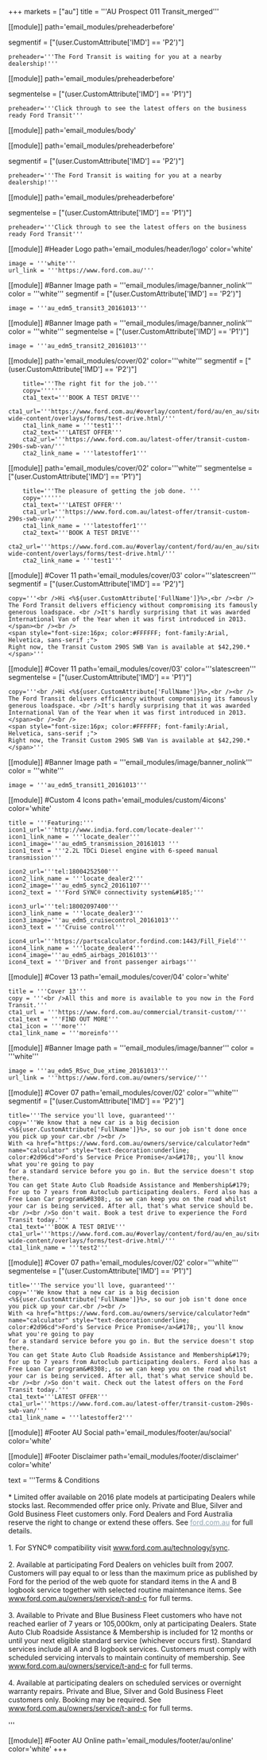 +++
markets = ["au"]
title = '''AU Prospect 011 Transit_merged'''

[[module]]
path='email_modules/preheaderbefore'

segmentif = ["(user.CustomAttribute['IMD'] == 'P2')"]

	preheader='''The Ford Transit is waiting for you at a nearby dealership!'''

[[module]]
path='email_modules/preheaderbefore'

segmentelse = ["(user.CustomAttribute['IMD'] == 'P1')"]

	preheader='''Click through to see the latest offers on the business ready Ford Transit'''

[[module]]
path='email_modules/body'


[[module]]
path='email_modules/preheaderbefore'

segmentif = ["(user.CustomAttribute['IMD'] == 'P2')"]

	preheader='''The Ford Transit is waiting for you at a nearby dealership!'''

[[module]]
path='email_modules/preheaderbefore'

segmentelse = ["(user.CustomAttribute['IMD'] == 'P1')"]

	preheader='''Click through to see the latest offers on the business ready Ford Transit'''

[[module]] #Header Logo
path='email_modules/header/logo'
color='white'

	image = '''white'''
	url_link = '''https://www.ford.com.au/'''

[[module]] #Banner Image
path = '''email_modules/image/banner_nolink'''
color = '''white'''
segmentif = ["(user.CustomAttribute['IMD'] == 'P2')"]

	image = '''au_edm5_transit3_20161013'''

[[module]] #Banner Image
path = '''email_modules/image/banner_nolink'''
color = '''white'''
segmentelse = ["(user.CustomAttribute['IMD'] == 'P1')"]

	image = '''au_edm5_transit2_20161013'''

[[module]]
path='email_modules/cover/02'
color='''white'''
segmentif = ["(user.CustomAttribute['IMD'] == 'P2')"]

		title='''The right fit for the job.'''
		copy=''''''
		cta1_text='''BOOK A TEST DRIVE'''
		cta1_url='''https://www.ford.com.au/#overlay/content/ford/au/en_au/site-wide-content/overlays/forms/test-drive.html/'''
		cta1_link_name = '''test1'''
		cta2_text='''LATEST OFFER'''
		cta2_url='''https://www.ford.com.au/latest-offer/transit-custom-290s-swb-van/'''
		cta2_link_name = '''latestoffer1'''

[[module]]
path='email_modules/cover/02'
color='''white'''
segmentelse = ["(user.CustomAttribute['IMD'] == 'P1')"]

		title='''The pleasure of getting the job done. '''
		copy=''''''
		cta1_text='''LATEST OFFER'''
		cta1_url='''https://www.ford.com.au/latest-offer/transit-custom-290s-swb-van/'''
		cta1_link_name = '''latestoffer1'''
		cta2_text='''BOOK A TEST DRIVE'''
		cta2_url='''https://www.ford.com.au/#overlay/content/ford/au/en_au/site-wide-content/overlays/forms/test-drive.html/'''
		cta2_link_name = '''test1'''

[[module]] #Cover 11
path='email_modules/cover/03'
color='''slatescreen'''
segmentif = ["(user.CustomAttribute['IMD'] == 'P2')"]

	copy='''<br />Hi <%${user.CustomAttribute['FullName']}%>,<br /><br />
	The Ford Transit delivers efficiency without compromising its famously generous loadspace. <br />It's hardly surprising that it was awarded International Van of the Year when it was first introduced in 2013. </span><br /><br />
	<span style="font-size:16px; color:#FFFFFF; font-family:Arial, Helvetica, sans-serif ;">
	Right now, the Transit Custom 290S SWB Van is available at $42,290.*</span>'''


[[module]] #Cover 11
path='email_modules/cover/03'
color='''slatescreen'''
segmentelse = ["(user.CustomAttribute['IMD'] == 'P1')"]

	copy='''<br />Hi <%${user.CustomAttribute['FullName']}%>,<br /><br />
	The Ford Transit delivers efficiency without compromising its famously generous loadspace. <br />It's hardly surprising that it was awarded International Van of the Year when it was first introduced in 2013. </span><br /><br />
	<span style="font-size:16px; color:#FFFFFF; font-family:Arial, Helvetica, sans-serif ;">
	Right now, the Transit Custom 290S SWB Van is available at $42,290.*</span>'''

[[module]] #Banner Image
path = '''email_modules/image/banner_nolink'''
color = '''white'''

	image = '''au_edm5_transit1_20161013'''

[[module]] #Custom 4 Icons
path='email_modules/custom/4icons'
color='white'

	title = '''Featuring:'''
	icon1_url='''http://www.india.ford.com/locate-dealer'''
	icon1_link_name = '''locate_dealer'''
	icon1_image='''au_edm5_transmission_20161013 '''
	icon1_text = '''2.2L TDCi Diesel engine with 6-speed manual transmission'''

	icon2_url='''tel:18004252500'''
	icon2_link_name = '''locate_dealer2'''
	icon2_image='''au_edm5_sync2_20161107'''
	icon2_text = '''Ford SYNC® connectivity system&#185;'''

	icon3_url='''tel:18002097400'''
	icon3_link_name = '''locate_dealer3'''
	icon3_image='''au_edm5_cruisecontrol_20161013'''
	icon3_text = '''Cruise control'''

	icon4_url='''https://partscalculator.fordind.com:1443/Fill_Field'''
	icon4_link_name = '''locate_dealer4'''
	icon4_image='''au_edm5_airbags_20161013'''
	icon4_text = '''Driver and front passenger airbags'''

[[module]] #Cover 13
path='email_modules/cover/04'
color='white'

	title = '''Cover 13'''
	copy = '''<br />All this and more is available to you now in the Ford Transit.'''
	cta1_url = '''https://www.ford.com.au/commercial/transit-custom/'''
	cta1_text = '''FIND OUT MORE'''
	cta1_icon = '''more'''
	cta1_link_name = '''moreinfo'''

[[module]] #Banner Image
path = '''email_modules/image/banner'''
color = '''white'''

	image = '''au_edm5_RSvc_Due_xtime_20161013'''
	url_link = '''https://www.ford.com.au/owners/service/'''

[[module]] #Cover 07
path='email_modules/cover/02'
color='''white'''
segmentif = ["(user.CustomAttribute['IMD'] == 'P2')"]

	title='''The service you'll love, guaranteed'''
	copy='''We know that a new car is a big decision <%${user.CustomAttribute['FullName']}%>, so our job isn't done once you pick up your car.<br /><br />
	With <a href="https://www.ford.com.au/owners/service/calculator?edm" name="calculator" style="text-decoration:underline; color:#2d96cd">Ford's Service Price Promise</a>&#178;, you'll know what you're going to pay
	for a standard service before you go in. But the service doesn't stop there.
	You can get State Auto Club Roadside Assistance and Membership&#179; for up to 7 years from Autoclub participating dealers. Ford also has a Free Loan Car program&#8308;, so we can keep you on the road whilst your car is being serviced. After all, that's what service should be. <br /><br />So don't wait. Book a test drive to experience the Ford Transit today.'''
	cta1_text='''BOOK A TEST DRIVE'''
	cta1_url='''https://www.ford.com.au/#overlay/content/ford/au/en_au/site-wide-content/overlays/forms/test-drive.html/'''
	cta1_link_name = '''test2'''

[[module]] #Cover 07
path='email_modules/cover/02'
color='''white'''
segmentelse = ["(user.CustomAttribute['IMD'] == 'P1')"]

	title='''The service you'll love, guaranteed'''
	copy='''We know that a new car is a big decision <%${user.CustomAttribute['FullName']}%>, so our job isn't done once you pick up your car.<br /><br />
	With <a href="https://www.ford.com.au/owners/service/calculator?edm" name="calculator" style="text-decoration:underline; color:#2d96cd">Ford's Service Price Promise</a>&#178;, you'll know what you're going to pay
	for a standard service before you go in. But the service doesn't stop there.
	You can get State Auto Club Roadside Assistance and Membership&#179; for up to 7 years from Autoclub participating dealers. Ford also has a Free Loan Car program&#8308;, so we can keep you on the road whilst your car is being serviced. After all, that's what service should be. <br /><br />So don't wait. Check out the latest offers on the Ford Transit today.'''
	cta1_text='''LATEST OFFER'''
	cta1_url='''https://www.ford.com.au/latest-offer/transit-custom-290s-swb-van/'''
	cta1_link_name = '''latestoffer2'''

[[module]] #Footer AU Social
path='email_modules/footer/au/social'
color='white'

[[module]] #Footer Disclaimer
path='email_modules/footer/disclaimer'
color='white'

text = '''Terms & Conditions<br /> <br />
	* Limited offer available on 2016 plate models at participating Dealers while stocks last. Recommended offer price only.	Private and Blue, Silver and Gold Business Fleet customers only. Ford Dealers and Ford Australia reserve the right to change or extend these offers. See <a href="https://www.ford.com.au/" name="FORD1" style="text-decoration:underline; color:#91a4b1">ford.com.au</a> for full details.<br /><br />
	1. For SYNC® compatibility visit <a href="https://www.ford.com.au/technology/sync/" style="text-decoration:underline; color:#91a4b1">www.ford.com.au/technology/sync</a>.<br /><br />
	2. Available at participating Ford Dealers on vehicles built from 2007. Customers will pay equal to or less than the maximum price as published by Ford for the period of the web quote for standard items in the A and B logbook service together with selected routine maintenance items. See <a href="https://www.ford.com.au/owners/service/t-and-c/" name="terms1" style="text-decoration:underline; color:#91a4b1">www.ford.com.au/owners/service/t-and-c</a> for full terms.<br /><br />
	3. Available to Private and Blue Business Fleet customers who have not reached earlier of 7 years or 105,000km, only at participating Dealers. State Auto Club Roadside Assistance & Membership is included for 12 months or until your next eligible standard service (whichever occurs first).  Standard services include all A and B logbook services. Customers must comply with scheduled servicing intervals to maintain continuity of membership. See  <a href="www.ford.com.au/owners/service/t-and-c" name="term2" style="text-decoration:underline; color:#91a4b1">www.ford.com.au/owners/service/t-and-c</a> for full terms. <br /><br />
	4. Available at participating dealers on scheduled services or overnight warranty repairs. Private and Blue, Silver and Gold Business Fleet customers only. Booking may be required. See <a href="https://www.ford.com.au/owners/service/t-and-c/" name="terms3" style="text-decoration:underline; color:#91a4b1">www.ford.com.au/owners/service/t-and-c</a> for full terms.<br /><br />'''


[[module]] #Footer AU Online
path='email_modules/footer/au/online'
color='white'
+++
